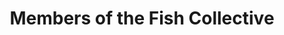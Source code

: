 ---
title: Members of the Fish Collective
layout: collection
permalink: /members/
collection: members
entries_layout: grid
classes: wide
collection_render: custom/member-grid-item
header:
  overlay_image: /assets/images/Steve_Lindfield_BRUV.jpg
  overlay_filter: 0.3   # optional, darkens image for contrast
---